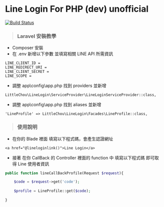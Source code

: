 # Line Login For PHP (dev) unofficial 

[![Build Status](https://travis-ci.org/slps970093/LineLogin-ForPHP.svg?branch=master)](https://travis-ci.org/slps970093/LineLogin-ForPHP)


> <h3>Laravel 安裝教學</h3>

- Composer 安裝
- 在 .env 新增以下參數 並填寫相關 LINE API 所需資訊

```
LINE_CLIENT_ID = 
LINE_REDIRECT_URI = 
LINE_CLIENT_SECRET = 
LINE_SCOPE = 
```

- 調整 app\config\app.php 找到 providers 並新增

```
LittleChou\LineLogin\ServiceProvider\LineLoginServiceProvider::class,
```

</code>

- 調整 app\config\app.php 找到 aliases 並新增

```
'LineProfile' => LittleChou\LineLogin\Facades\LineProfile::class,
```

> <h3>使用說明</h3>

- 在你的 Blade 裡面 填寫以下程式碼，會產生認證網址

```
<a href="@lineloginlink()">Line Login</a>
```

- 接著 在你 CallBack 的 Controller 裡面的 function 中 填寫以下程式碼 即可取得 Line 使用者資訊

```PHP
public function lineCallBackProfile(Request $request){

    $code = $request->get('code');
    
    $profile = LineProfile::get($code);
    
}
```
